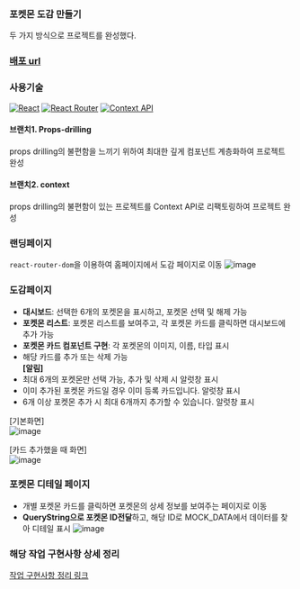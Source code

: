 ### 포켓몬 도감 만들기

두 가지 방식으로 프로젝트를 완성했다.

### [배포 url](https://pokemon-indol-three.vercel.app/)
### 사용기술

[![React](https://img.shields.io/badge/React-61DAFB?logo=react&logoColor=white)](https://reactjs.org/)
[![React Router](https://img.shields.io/badge/React_Router-CA4245?logo=react-router&logoColor=white)](https://reactrouter.com/)
[![Context API](https://img.shields.io/badge/Context_API-6CC24A?logo=react&logoColor=white)](https://reactjs.org/docs/context.html)

#### 브랜치1. Props-drilling

props drilling의 불편함을 느끼기 위하여 최대한 깊게 컴포넌트 계층화하여 프로젝트 완성

#### 브랜치2. context

props drilling의 불편함이 있는 프로젝트를 Context API로 리팩토링하여 프로젝트 완성

### 랜딩페이지

`react-router-dom`을 이용하여 홈페이지에서 도감 페이지로 이동
![image](https://github.com/user-attachments/assets/50ac6f24-dc16-4349-9541-4d5461b53a76)

### 도감페이지

- **대시보드**: 선택한 6개의 포켓몬을 표시하고, 포켓몬 선택 및 해제 가능
- **포켓몬 리스트**: 포켓몬 리스트를 보여주고, 각 포켓몬 카드를 클릭하면 대시보드에 추가 가능
- **포켓몬 카드 컴포넌트 구현**: 각 포켓몬의 이미지, 이름, 타입 표시
- 해당 카드를 추가 또는 삭제 가능 <br>
  **[알림]**
- 최대 6개의 포켓몬만 선택 가능, 추가 및 삭제 시 알럿창 표시
- 이미 추가된 포켓몬 카드일 경우 이미 등록 카드입니다. 알럿창 표시
- 6개 이상 포켓몬 추가 시 최대 6개까지 추가할 수 있습니다. 알럿창 표시

[기본화면] <br>
![image](https://github.com/user-attachments/assets/38cc55ab-fca6-4c21-8dc9-6cd2da1b2b04)

[카드 추가했을 때 화면] <br>
![image](https://github.com/user-attachments/assets/d39eb8a1-8ae3-4f6e-93a3-7fc09a8cc649)

### 포켓몬 디테일 페이지

- 개별 포켓몬 카드를 클릭하면 포켓몬의 상세 정보를 보여주는 페이지로 이동
- **QueryString으로 포켓몬 ID전달**하고, 해당 ID로 MOCK_DATA에서 데이터를 찾아 디테일 표시
  ![image](https://github.com/user-attachments/assets/e2ea8a5d-b90c-48d8-9157-9685747fe3f1)

### 해당 작업 구현사항 상세 정리

[작업 구현사항 정리 링크](https://velog.io/@rooftop7788/%EA%B0%9C%EC%9D%B8-%ED%94%84%EB%A1%9C%EC%A0%9D%ED%8A%B81-%ED%8F%AC%EC%BC%93%EB%AA%AC-%EB%8F%84%EA%B0%90)
